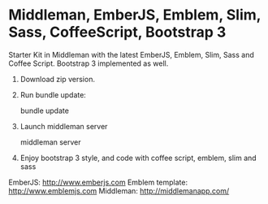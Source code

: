 Middleman, EmberJS, Emblem, Slim, Sass, CoffeeScript, Bootstrap 3
==========================================================

Starter Kit in Middleman with the latest EmberJS, Emblem, Slim, Sass and Coffee Script. Bootstrap 3 implemented as well.

1. Download zip version.
2. Run bundle update:

    bundle update

3. Launch middleman server

    middleman server

4. Enjoy bootstrap 3 style, and code with coffee script, emblem, slim and sass

EmberJS: http://www.emberjs.com
Emblem template: http://www.emblemjs.com
Middleman: http://middlemanapp.com/

